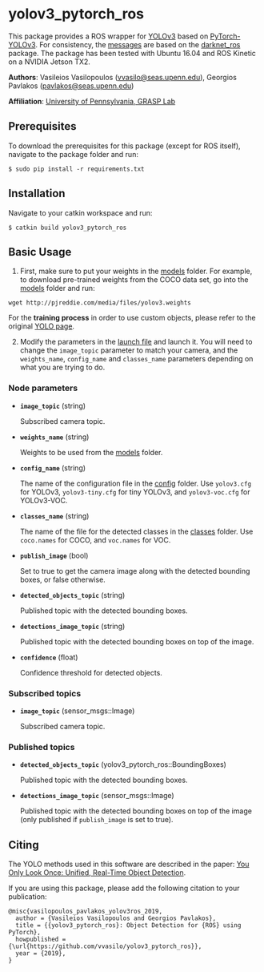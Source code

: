 # yolov3_pytorch_ros
This package provides a ROS wrapper for [YOLOv3](https://pjreddie.com/darknet/yolo) based on [PyTorch-YOLOv3](https://github.com/eriklindernoren/PyTorch-YOLOv3). For consistency, the [messages](msg) are based on the [darknet_ros](https://github.com/leggedrobotics/darknet_ros) package. The package has been tested with Ubuntu 16.04 and ROS Kinetic on a NVIDIA Jetson TX2.

**Authors**: Vasileios Vasilopoulos (<vvasilo@seas.upenn.edu>), Georgios Pavlakos (<pavlakos@seas.upenn.edu>)

**Affiliation**: [University of Pennsylvania, GRASP Lab](https://www.grasp.upenn.edu)

## Prerequisites
To download the prerequisites for this package (except for ROS itself), navigate to the package folder and run:
```
$ sudo pip install -r requirements.txt
```

## Installation
Navigate to your catkin workspace and run:
```
$ catkin build yolov3_pytorch_ros
```

## Basic Usage
1. First, make sure to put your weights in the [models](models) folder. For example, to download pre-trained weights from the COCO data set, go into the [models](models) folder and run:
```
wget http://pjreddie.com/media/files/yolov3.weights
```
For the **training process** in order to use custom objects, please refer to the original [YOLO page](https://pjreddie.com/darknet/yolo/).

2. Modify the parameters in the [launch file](launch/detector.launch) and launch it. You will need to change the `image_topic` parameter to match your camera, and the `weights_name`, `config_name` and `classes_name` parameters depending on what you are trying to do.

### Node parameters

* **`image_topic`** (string)

    Subscribed camera topic.

* **`weights_name`** (string)

    Weights to be used from the [models](models) folder.

* **`config_name`** (string)

    The name of the configuration file in the [config](config) folder. Use `yolov3.cfg` for YOLOv3, `yolov3-tiny.cfg` for tiny YOLOv3, and `yolov3-voc.cfg` for YOLOv3-VOC.

* **`classes_name`** (string)

    The name of the file for the detected classes in the [classes](classes) folder. Use `coco.names` for COCO, and `voc.names` for VOC.

* **`publish_image`** (bool)

    Set to true to get the camera image along with the detected bounding boxes, or false otherwise.

* **`detected_objects_topic`** (string)

    Published topic with the detected bounding boxes.

* **`detections_image_topic`** (string)

    Published topic with the detected bounding boxes on top of the image.

* **`confidence`** (float)

    Confidence threshold for detected objects.

### Subscribed topics

* **`image_topic`** (sensor_msgs::Image)

    Subscribed camera topic.

### Published topics    

* **`detected_objects_topic`** (yolov3_pytorch_ros::BoundingBoxes)

    Published topic with the detected bounding boxes.

* **`detections_image_topic`** (sensor_msgs::Image)

    Published topic with the detected bounding boxes on top of the image (only published if `publish_image` is set to true).

## Citing

The YOLO methods used in this software are described in the paper: [You Only Look Once: Unified, Real-Time Object Detection](https://arxiv.org/abs/1506.02640).

If you are using this package, please add the following citation to your publication:

    @misc{vasilopoulos_pavlakos_yolov3ros_2019,
      author = {Vasileios Vasilopoulos and Georgios Pavlakos},
      title = {{yolov3_pytorch_ros}: Object Detection for {ROS} using PyTorch},
      howpublished = {\url{https://github.com/vvasilo/yolov3_pytorch_ros}},
      year = {2019},
    }